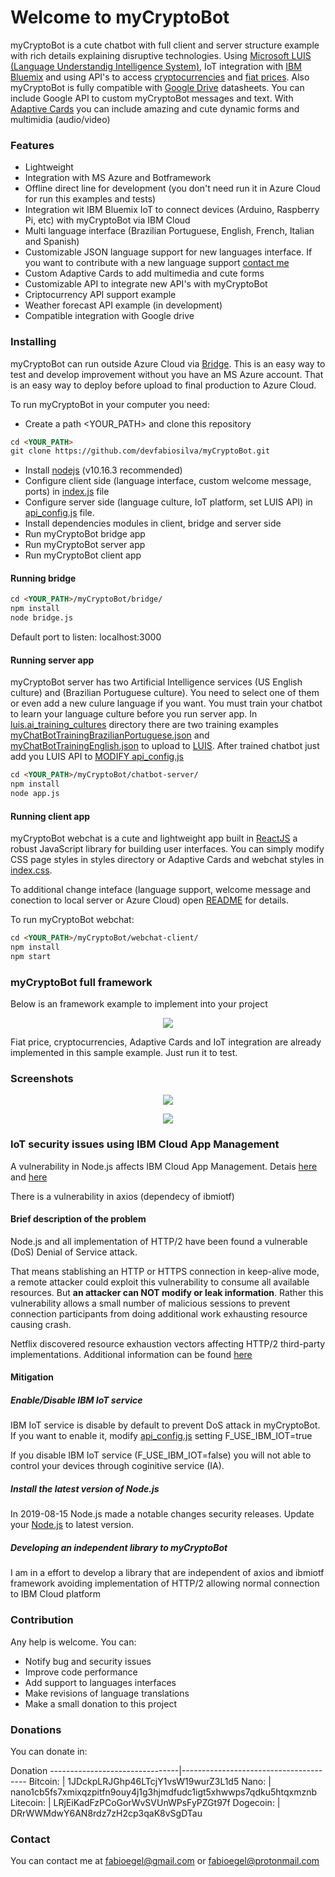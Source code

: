 # Welcome to myCryptoBot

myCryptoBot is a cute chatbot with full client and server structure example with rich details explaining disruptive technologies. Using [Microsoft LUIS (Language Understandig Intelligence System)](https://www.luis.ai/home), IoT integration with [IBM Bluemix](https://www.ibm.com/cloud/info/fast-cloud-servers) and using API's to access [cryptocurrencies](https://coinmarketcap.com) and [fiat prices](https://apilayer.com). Also myCryptoBot is fully compatible with [Google Drive](https://about.google/intl/drive/) datasheets. You can include Google API to custom myCryptoBot messages and text. With [Adaptive Cards](https://adaptivecards.io) you can include amazing and cute dynamic forms and multimidia (audio/video)


### Features

- Lightweight
- Integration with MS Azure and Botframework
- Offline direct line for development (you don't need run it in Azure Cloud for run this examples and tests)
- Integration wit IBM Bluemix IoT to connect devices (Arduino, Raspberry Pi, etc) with myCryptoBot via IBM Cloud
- Multi language interface (Brazilian Portuguese, English, French, Italian and Spanish)
- Customizable JSON language support for new languages interface. If you want to contribute with a new language support [contact me](mailto:fabioegel@gmail.com)
- Custom Adaptive Cards to add multimedia and cute forms
- Customizable API to integrate new API's with myCryptoBot
- Criptocurrency API support example
- Weather forecast API example (in development)
- Compatible integration with Google drive

### Installing

myCryptoBot can run outside Azure Cloud via [Bridge](https://github.com/devfabiosilva/myCryptoBot/tree/master/bridge). This is an easy way to test and develop improvement without you have an MS Azure account. That is an easy way to deploy before upload to final production to Azure Cloud.

To run myCryptoBot in your computer you need:

- Create a path <YOUR_PATH> and clone this repository
```markdown
cd <YOUR_PATH>
git clone https://github.com/devfabiosilva/myCryptoBot.git
```
- Install [nodejs](https://nodejs.org/en/) (v10.16.3 recommended)
- Configure client side (language interface, custom welcome message, ports) in [index.js]() file
- Configure server side (language culture, IoT platform, set LUIS API) in [api_config.js]() file.
- Install dependencies modules in client, bridge and server side
- Run myCryptoBot bridge app
- Run myCryptoBot server app
- Run myCryptoBot client app

#### Running bridge

```markdown
cd <YOUR_PATH>/myCryptoBot/bridge/
npm install
node bridge.js
```
Default port to listen: localhost:3000

#### Running server app

myCryptoBot server has two Artificial Intelligence services (US English culture) and (Brazilian Portuguese culture). You need to select one of them or even add a new culure language if you want. You must train your chatbot to learn your language culture before you run server app. In [luis.ai_training_cultures](https://github.com/devfabiosilva/myCryptoBot/tree/master/luis.ai_training_cultures) directory there are two training examples [myChatBotTrainingBrazilianPortuguese.json](https://github.com/devfabiosilva/myCryptoBot/blob/master/luis.ai_training_cultures/myChatBotTrainingBrazilianPortuguese.json) and [myChatBotTrainingEnglish.json](https://github.com/devfabiosilva/myCryptoBot/blob/master/luis.ai_training_cultures/myChatBotTrainingEnglish.json) to upload to [LUIS](https://www.luis.ai/home). After trained chatbot just add you LUIS API to [MODIFY api_config.js]()

```markdown
cd <YOUR_PATH>/myCryptoBot/chatbot-server/
npm install
node app.js
```

#### Running client app

myCryptoBot webchat is a cute and lightweight app built in [ReactJS](https://reactjs.org) a robust JavaScript library for building user interfaces. You can simply modify CSS page styles in styles directory or Adaptive Cards and webchat styles in [index.css]().

To additional change inteface (language support, welcome message and conection to local server or Azure Cloud) open [README](webchat-client/README.md) for details.

To run myCryptoBot webchat:

```markdown
cd <YOUR_PATH>/myCryptoBot/webchat-client/
npm install
npm start
```

### myCryptoBot full framework

Below is an framework example to implement into your project

<p align="center">
  <img src="/docs/images/screenshot16.png">
</p>
<!--![Image](/docs/images/screenshot16.png) -->
Fiat price, cryptocurrencies, Adaptive Cards and IoT integration are already implemented in this sample example. Just run it to test.

### Screenshots

<p align="center">
  <img src="/docs/images/screenshot17.png">
</p>

<p align="center">
  <img src="/docs/images/screenshot18.png">
</p>


### IoT security issues using IBM Cloud App Management

A vulnerability in Node.js affects IBM Cloud App Management. Detais [here](https://nodejs.org/en/blog/vulnerability/november-2018-security-releases/) and [here](https://www.ibm.com/support/pages/security-bulletin-vulnerability-nodejs-affects-ibm-cloud-app-management-v2018)

There is a vulnerability in axios (dependecy of ibmiotf)

#### Brief description of the problem
Node.js and all implementation of HTTP/2 have been found a vulnerable (DoS) Denial of Service attack.

That means stablishing an HTTP or HTTPS connection in keep-alive mode, a remote attacker could exploit this vulnerability to consume all available resources. But **an attacker can NOT modify or leak information**. Rather this vulnerability allows a small number of malicious sessions to prevent connection participants from doing additional work exhausting resource causing crash.

Netflix discovered resource exhaustion vectors affecting HTTP/2 third-party implementations. Additional information can be found [here](https://github.com/Netflix/security-bulletins/blob/master/advisories/third-party/2019-002.md)

#### Mitigation

##### Enable/Disable IBM IoT service

IBM IoT service is disable by default to prevent DoS attack in myCryptoBot. If you want to enable it, modify [api_config.js](/chatbot-server/api_config.js) setting F_USE_IBM_IOT=true

If you disable IBM IoT service (F_USE_IBM_IOT=false) you will not able to control your devices through coginitive service (IA).

##### Install the latest version of Node.js

In 2019-08-15 Node.js made a notable changes security releases. Update your [Node.js](https://nodejs.org/en/) to latest version.

##### Developing an independent library to myCryptoBot

I am in a effort to develop a library that are independent of axios and ibmiotf framework avoiding implementation of HTTP/2 allowing normal connection to IBM Cloud platform

### Contribution

Any help is welcome. You can:

- Notify bug and security issues
- Improve code performance
- Add support to languages interfaces
- Make revisions of language translations
- Make a small donation to this project

### Donations

You can donate in:

Donation
--------------------------------|---------------------------------------
Bitcoin: | 1JDckpLRJGhp46LTcjY1vsW19wurZ3L1d5
Nano: | nano1cb5fs7xmixqzpitfn9ouy4j1g3hjmdfudc1igt5xhwwps7qdku5htqxmznb
Litecoin: | LRjEiKadFzPCoGorWvSVUnWPsFyPZGt97f
Dogecoin: | DRrWWMdwY6AN8rdz7zH2cp3qaK8vSgDTau

### Contact

You can contact me at [fabioegel@gmail.com](mailto:fabioegel@gmail.com) or [fabioegel@protonmail.com](mailto:fabioegel@protonmail.com)

